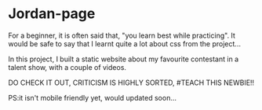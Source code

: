 # Jordan-page

For a beginner, it is often said that, "you learn best while practicing".
It would be safe to say that I learnt quite a lot about css from the project... 

In this project, I built a static website about my favourite contestant in a talent show,
with a couple of videos. 

DO CHECK IT OUT, CRITICISM IS HIGHLY SORTED, #TEACH THIS NEWBIE!!

PS:it isn't mobile friendly yet, would updated soon...
